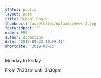 ```yaml
---
status: public
layout: post
title: School Hours
thumbnail: /assets/img/uploads/news_2.jpg
featuredpict: ''
order: 999
author: direction
date: '2019-09-23 10:09:41'
shortdate: '2019-09-23'
---
```

Monday to Friday

From 7h30am until 3h30pm
